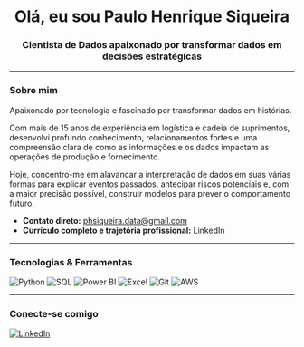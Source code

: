 <h1 align="center">Olá, eu sou Paulo Henrique Siqueira</h1>
<h3 align="center">Cientista de Dados apaixonado por transformar dados em decisões estratégicas</h3>

---

### Sobre mim

Apaixonado por tecnologia e fascinado por transformar dados em histórias.

Com mais de 15 anos de experiência em logística e cadeia de suprimentos, desenvolvi profundo conhecimento, relacionamentos fortes e uma compreensão clara de como as informações e os dados impactam as operações de produção e fornecimento.

Hoje, concentro-me em alavancar a interpretação de dados em suas várias formas para explicar eventos passados, antecipar riscos potenciais e, com a maior precisão possível, construir modelos para prever o comportamento futuro.

- **Contato direto:** phsiqueira.data@gmail.com  
- **Currículo completo e trajetória profissional:** LinkedIn

---

### Tecnologias & Ferramentas

<p align="left">
<img src="https://img.shields.io/badge/Python-3776AB?style=for-the-badge&logo=python&logoColor=white" alt="Python"/>
<img src="https://img.shields.io/badge/SQL-005C84?style=for-the-badge&logo=postgresql&logoColor=white" alt="SQL"/>
<img src="https://img.shields.io/badge/Power%20BI-F2C811?style=for-the-badge&logo=powerbi&logoColor=black" alt="Power BI"/>
<img src="https://img.shields.io/badge/Excel-217346?style=for-the-badge&logo=microsoft-excel&logoColor=white" alt="Excel"/>
<img src="https://img.shields.io/badge/Git-F05032?style=for-the-badge&logo=git&logoColor=white" alt="Git"/>
<img src="https://img.shields.io/badge/AWS-232F3E?style=for-the-badge&logo=amazon-aws&logoColor=white" alt="AWS"/>
</p>

---

### Conecte-se comigo

<p align="left">
<a href="https://www.linkedin.com/in/paulo-henrique-siqueira/" target="_blank">
<img src="https://img.shields.io/badge/-LinkedIn-0A66C2?style=for-the-badge&logo=linkedin&logoColor=white" alt="LinkedIn"/>
</a>
</p>

